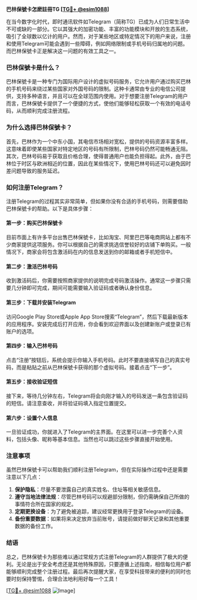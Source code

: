 **巴林保號卡怎麽註冊TG [[TG💪+ @esim1088](https://t.me/s/esim1088)]**

在当今数字化时代，即时通讯软件如Telegram（简称TG）已成为人们日常生活中不可或缺的一部分。它以其强大的加密功能、丰富的功能模块和开放的生态系统，吸引了全球数以亿计的用户。然而，对于某些地区或特定情况下的用户来说，注册和使用Telegram可能会遇到一些障碍，例如网络限制或手机号码归属地的问题。而巴林保號卡正是解决这一问题的有效工具之一。

### 巴林保號卡是什么？

巴林保號卡是一种专门为国际用户设计的虚拟号码服务，它允许用户通过购买巴林的手机号码来绕过某些国家对外国号码的限制。这种卡通常由专业的电信公司提供，支持多种语言，并且可以在全球范围内使用。对于想要注册Telegram的用户而言，巴林保號卡提供了一个便捷的方式，使他们能够轻松获取一个有效的电话号码，从而顺利完成注册流程。

### 为什么选择巴林保號卡？

首先，巴林作为一个中东小国，其电信市场相对宽松，提供的号码资源丰富多样。这意味着即使某些国家对特定地区的号码有所限制，巴林号码仍然可能畅通无阻。其次，巴林号码易于获取且价格合理，使得普通用户也能负担得起。此外，由于巴林位于时区与欧洲相近的位置，因此在某些情况下，使用巴林号码还可以避免因时差问题导致的服务延迟。

### 如何注册Telegram？

注册Telegram的过程其实非常简单，但如果你没有合适的手机号码，则需要借助巴林保號卡的帮助。以下是具体步骤：

#### 第一步：购买巴林保號卡

目前市面上有许多平台出售巴林保號卡，比如淘宝、阿里巴巴等电商网站上都有不少商家提供这项服务。你可以根据自己的需求挑选信誉较好的店铺下单购买。一般情况下，商家会将包含激活码在内的信息发送到你的邮箱或者手机短信中。

#### 第二步：激活巴林号码

收到激活码后，你需要按照商家提供的说明完成号码激活操作。通常这一步骤只需要几分钟即可完成，期间可能需要输入验证码或者确认身份信息。

#### 第三步：下载并安装Telegram

访问Google Play Store或Apple App Store搜索“Telegram”，然后下载最新版本的应用程序。安装完成后打开应用，你会看到欢迎界面以及创建新账户或登录已有账户的选项。

#### 第四步：输入巴林号码

点击“注册”按钮后，系统会提示你输入手机号码。此时不要直接填写自己的真实号码，而是粘贴之前从巴林保號卡获得的那个虚拟号码。接着点击“下一步”。

#### 第五步：接收验证短信

接下来，等待几分钟左右，Telegram将会向刚才输入的号码发送一条包含验证码的短信。请注意查收，并将验证码填入指定位置提交。

#### 第六步：设置个人信息

一旦验证成功，你就进入了Telegram的主界面。在这里可以进一步完善个人资料，包括头像、昵称等基本信息。当然也可以跳过这些步骤直接开始使用。

### 注意事项

虽然巴林保號卡可以帮助我们顺利注册Telegram，但在实际操作过程中还是需要注意以下几点：

1. **保护隐私**：尽量不要泄露自己的真实姓名、住址等相关敏感信息。
2. **遵守当地法律法规**：尽管巴林号码可以规避部分限制，但仍需确保自己所做的事情符合所在国家的规定。
3. **定期更换设备**：为了避免被追踪，建议经常更换用于登录Telegram的设备。
4. **备份重要数据**：如果将来决定放弃当前账号，请提前做好聊天记录和其他重要数据的备份工作。

### 结语

总之，巴林保號卡为那些难以通过常规方式注册Telegram的人群提供了极大的便利。无论是出于安全考虑还是其他特殊原因，只要遵循上述指南，相信每位用户都能够顺利完成整个注册过程。最后再次提醒大家，在享受科技带来的便利的同时也要时刻保持警惕，合理合法地利用好每一个工具！

[[TG💪+ @esim1088](https://t.me/s/esim1088) ![Image](https://i.postimg.cc/4NQfJmqS/Snipaste-2025-05-13-00-14-12.png)]